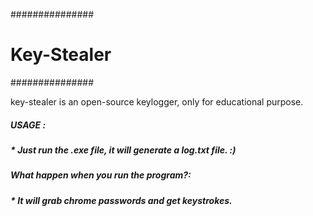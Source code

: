 ###############
# Key-Stealer #
###############

key-stealer is an open-source keylogger, only for educational purpose.

<h5>USAGE :<h5>

<p>*     Just run the .exe file, it will generate a log.txt file. :)<p>

<h5>What happen when you run the program?:<h5>

<p>*     It will grab chrome passwords and get keystrokes.<p>

